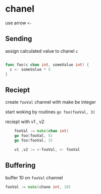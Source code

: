 # chanel
 use arrow `<-`

 ## Sending 
 assign calculated value to chanel `c`
  ```go

  func foo(c chan int, someValue int) {
    c <- someValue * 5
  }
  ```

## Reciept
create `fooVal` channel with make be integer

start woking by routines `go foo(fooVal, 3)`

reciept with v1 , v2  
```go
    fooVal := make(chan int)
    go foo(fooVal, 5)
    go foo(fooVal, 3)

    v1 ,v2 := <-fooVal, <- fooVal
```

## Buffering
buffer 10 on `fooVal` channel
```go
fooVal := make(chane int, 10)
```
